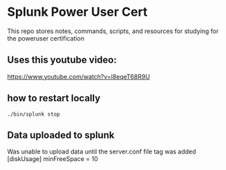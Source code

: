 # Splunk Power User Cert
This repo stores notes, commands, scripts, and resources for studying for the poweruser certification

## Uses this youtube video:
https://www.youtube.com/watch?v=l8eqeT68R9U

## how to restart locally
`./bin/splunk stop`

## Data uploaded to splunk
Was unable to upload data until the server.conf file tag was added
[diskUsage]
minFreeSpace = 10